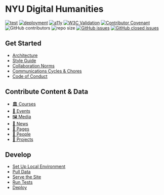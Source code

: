 # NYU Digital Humanities

[![test](https://img.shields.io/github/workflow/status/nyu-dh/nyu-dh.github.io/test?style=flat&logo=github&label=tests)](https://github.com/nyu-dh/nyu-dh.github.io/actions/workflows/test.yml)
[![deployment](https://img.shields.io/github/deployments/nyu-dh/nyu-dh.github.io/github-pages?label=deploy&logo=github)](https://github.com/nyu-dh/nyu-dh.github.io/deployments) 
[![a11y](https://github.com/nyu-dh/nyu-dh.github.io/actions/workflows/test-a11y.yml/badge.svg?branch=main)](https://github.com/nyu-dh/nyu-dh.github.io/actions/workflows/test-a11y.yml)
[![W3C Validation](https://img.shields.io/w3c-validation/html?targetUrl=https%3A%2F%2Fdh.hosting.nyu.edu&label=w3c)](https://validator.nu/?doc=https%3A%2F%2Fdh.hosting.nyu.edu)
[![Contributor Covenant](https://img.shields.io/badge/Contributor%20Covenant-2.1-4baaaa.svg?label=contributor+covenant)](docs/code-of-conduct.md)
![GitHub contributors](https://img.shields.io/github/contributors/nyu-dh/nyu-dh.github.io)
![repo size](https://img.shields.io/github/repo-size/nyu-dh/nyu-dh.github.io)
[![GitHub issues](https://img.shields.io/github/issues-raw/nyu-dh/nyu-dh.github.io)](https://github.com/nyu-dh/website/issues?q=is%3Aissue+is%3Aopen+) 
[![GitHub closed issues](https://img.shields.io/github/issues-closed-raw/nyu-dh/nyu-dh.github.io)](https://github.com/nyu-dh/website/issues?q=is%3Aissue+is%3Aclosed)


## Get Started
+ [Architecture](docs/architecture.md)
+ [Style Guide](docs/style-guide.md)
+ [Collaboration Norms](docs/guides/git-collab-norms.md)
+ [Communications Cycles & Chores](docs/communication-cycles-and-chores.md)
+ [Code of Conduct](docs/code-of-conduct.md)

## Contribute Content & Data
+ [🏛️ Courses](docs/guides/add-edit-courses.md)
+ [📆 Events](docs/guides/add-edit-news-events.md)
+ [🖼️ Media](docs/guides/add-edit-media.md)
+ [📰 News](docs/guides/add-edit-news-events.md)
+ [📝 Pages](docs/guides/add-edit-pages.md)
+ [👤 People](docs/guides/add-edit-people.md)
+ [🏺 Projects](docs/guides/add-edit-projects.md)  

## Develop
+ [Set Up Local Environment](docs/guides/local-development.md#set-up-dev-environment)
+ [Pull Data](docs/guides/pull-data-from-google-sheets.md)
+ [Serve the Site](docs/guides/local-development.md#serve-the-site)
+ [Run Tests](docs/guides/local-development.md#run-tests)
+ [Deploy](docs/architecture.md#deployment)


